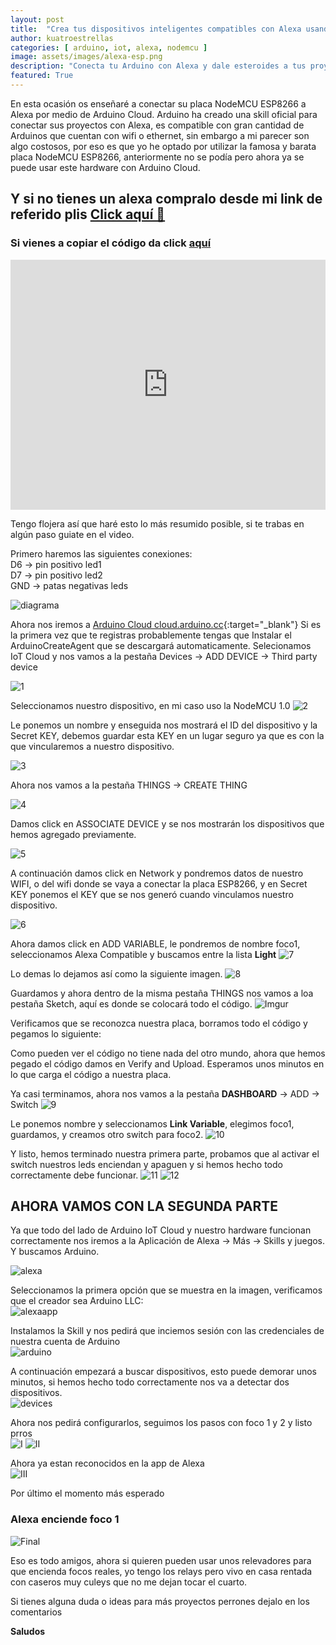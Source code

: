 ```yaml
---
layout: post
title:  "Crea tus dispositivos inteligentes compatibles con Alexa usando Arduino Cloud y NodeMCU"
author: kuatroestrellas
categories: [ arduino, iot, alexa, nodemcu ]
image: assets/images/alexa-esp.png
description: "Conecta tu Arduino con Alexa y dale esteroides a tus proyectos"
featured: True
---
```

En esta ocasión os enseñaré a conectar su placa NodeMCU ESP8266 a Alexa por medio de Arduino Cloud.
Arduino ha creado una skill oficial para conectar sus proyectos con Alexa, es compatible con gran cantidad de Arduinos que cuentan con wifi o ethernet, sin embargo a mi parecer son algo costosos, por eso es que yo he optado por utilizar la famosa y barata placa NodeMCU ESP8266, anteriormente no se podía pero ahora ya se puede usar este hardware con Arduino Cloud.

## Y si no tienes un alexa compralo desde mi link de referido plis <a target="_blank" href="https://mercadolibre.com/sec/2WWFWR8">Click aquí 🔗</a>

### Si vienes a copiar el código da click [aquí](#code)

<p><iframe style="width:100%;" height="400" src="https://www.youtube.com/embed/YSVoxUxyASw?rel=0&amp;showinfo=0" frameborder="0" allowfullscreen></iframe></p>

Tengo flojera así que haré esto lo más resumido posible, si te trabas en algún paso guiate en el video.

Primero haremos las siguientes conexiones:  
D6 -> pin positivo led1  
D7 -> pin positivo led2  
GND -> patas negativas leds

![diagrama](https://i.imgur.com/sPFZWPZ.png)

Ahora nos iremos a [Arduino Cloud cloud.arduino.cc](https://cloud.arduino.cc/home/){:target="_blank"}
Si es la primera vez que te registras probablemente tengas que Instalar el ArduinoCreateAgent que se descargará automaticamente.
Selecionamos IoT Cloud y nos vamos a la pestaña Devices -> ADD DEVICE -> Third party device

![1](https://i.imgur.com/moj2EjO.png)

Seleccionamos nuestro dispositivo, en mi caso uso la NodeMCU 1.0
![2](https://i.imgur.com/32h2UEy.png)

Le ponemos un nombre y enseguida nos mostrará el ID del dispositivo y la Secret KEY, debemos guardar esta KEY en un lugar seguro ya que es con la que vincularemos a nuestro dispositivo.

![3](https://i.imgur.com/6D7nBd3.png)


Ahora nos vamos a la pestaña THINGS -> CREATE THING

![4](https://i.imgur.com/FWIRglE.png)

Damos click en ASSOCIATE DEVICE y se nos mostrarán los dispositivos que hemos agregado previamente.

![5](https://i.imgur.com/3FG8jDQ.png)

A continuación damos click en Network y pondremos datos de nuestro WIFI, o del wifi donde se vaya a conectar la placa ESP8266, y en Secret KEY ponemos el KEY que se nos generó cuando vinculamos nuestro dispositivo.

![6](https://i.imgur.com/ZdoqphC.png)

Ahora damos click en ADD VARIABLE, le pondremos de nombre foco1, seleccionamos Alexa Compatible y buscamos entre la lista **Light**
![7](https://i.imgur.com/XXMZZ8o.png)

Lo demas lo dejamos así como la siguiente imagen.
![8](https://i.imgur.com/UjRU4rk.png)

Guardamos y ahora dentro de la misma pestaña THINGS nos vamos a loa pestaña Sketch, aquí es donde se colocará todo el código.
![Imgur](https://i.imgur.com/hdAQ5Qe.png)

<div id="code"></div>
Verificamos que se reconozca nuestra placa, borramos todo el código y pegamos lo siguiente:
<script src="https://gist.github.com/kuatroestrellas/c0963a975d681fa4ceb1577840d79040.js"></script>

Como pueden ver el código no tiene nada del otro mundo, ahora que hemos pegado el código damos en Verify and Upload.
Esperamos unos minutos en lo que carga el código a nuestra placa.

Ya casi terminamos, ahora nos vamos a la pestaña **DASHBOARD** -> ADD -> Switch
![9](https://i.imgur.com/LJn753D.png)

Le ponemos nombre y seleccionamos **Link Variable**, elegimos foco1, guardamos, y creamos otro switch para foco2.
![10](https://i.imgur.com/IwHmouT.png)

Y listo, hemos terminado nuestra primera parte, probamos que al activar el switch nuestros leds enciendan y apaguen y si hemos hecho todo correctamente debe funcionar.
![11](https://i.imgur.com/cnYU1cA.png)
![12](https://i.imgur.com/Dz2OLKHl.jpg)

## AHORA VAMOS CON LA SEGUNDA PARTE

Ya que todo del lado de Arduino IoT Cloud y nuestro hardware funcionan correctamente nos iremos a la Aplicación de Alexa -> Más -> Skills y juegos. Y buscamos Arduino.

![alexa](https://i.imgur.com/2Tlbob9l.jpg)

Seleccionamos la primera opción que se muestra en la imagen, verificamos que el creador sea Arduino LLC:  
![alexaapp](https://i.imgur.com/ubc4Z5Ll.jpg)

Instalamos la Skill y nos pedirá que inciemos sesión con las credenciales de nuestra cuenta de Arduino  
![arduino](https://i.imgur.com/HJC9dkBl.jpg)

A continuación empezará a buscar dispositivos, esto puede demorar unos minutos, si hemos hecho todo correctamente nos va a detectar dos dispositivos.  
![devices](https://i.imgur.com/AdnWstWl.jpg)

Ahora nos pedirá configurarlos, seguimos los pasos con foco 1 y 2 y listo prros  
![I](https://i.imgur.com/OLIaxsml.jpg)
![II](https://i.imgur.com/AKr4OD4l.jpg)

Ahora ya estan reconocidos en la app de Alexa  
![III](https://i.imgur.com/BZmbnMOl.jpg)

Por último el momento más esperado

### Alexa enciende foco 1

![Final](https://i.imgur.com/LFpHSzzl.jpg)

Eso es todo amigos, ahora si quieren pueden usar unos relevadores para que encienda focos reales, yo tengo los relays pero vivo en casa rentada con caseros muy culeys que no me dejan tocar el cuarto.

Si tienes alguna duda o ideas para más proyectos perrones dejalo en los comentarios

**Saludos**

